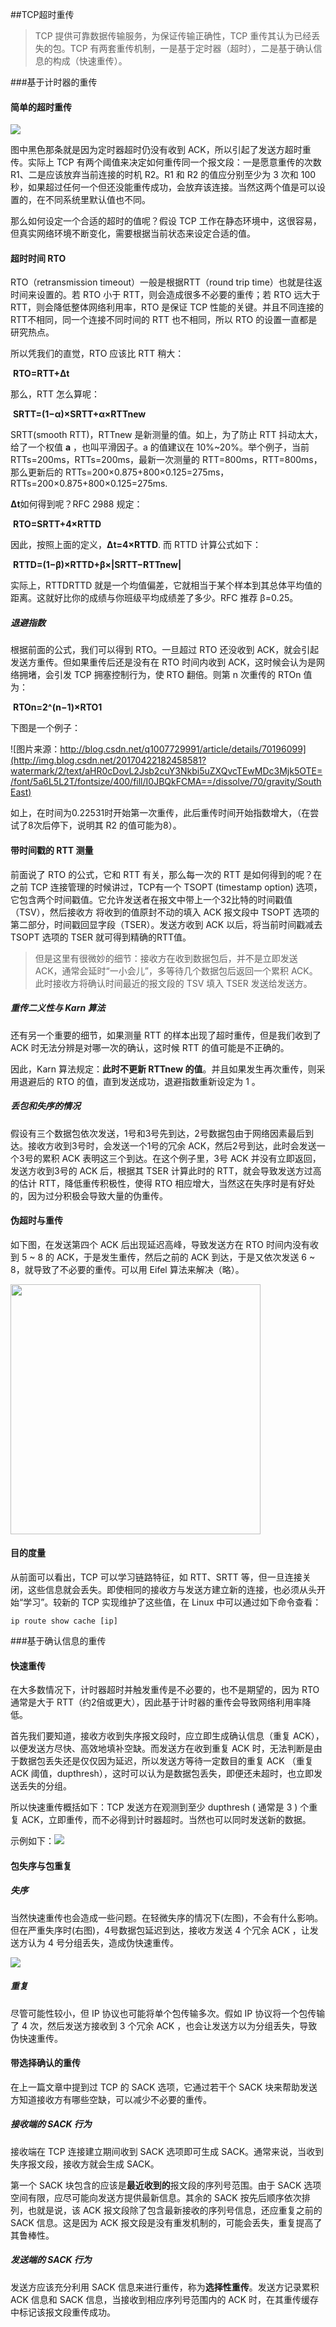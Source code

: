 ##TCP超时重传

> TCP 提供可靠数据传输服务，为保证传输正确性，TCP 重传其认为已经丢失的包。TCP 有两套重传机制，一是基于定时器（超时），二是基于确认信息的构成（快速重传）。

###基于计时器的重传

#### 简单的超时重传

![](http://image.littlechao.top/20180315023638000003.jpg)

图中黑色那条就是因为定时器超时仍没有收到 ACK，所以引起了发送方超时重传。实际上 TCP 有两个阈值来决定如何重传同一个报文段：一是愿意重传的次数 R1、二是应该放弃当前连接的时机 R2。R1 和 R2 的值应分别至少为 3 次和 100 秒，如果超过任何一个但还没能重传成功，会放弃该连接。当然这两个值是可以设置的，在不同系统里默认值也不同。

那么如何设定一个合适的超时的值呢？假设 TCP 工作在静态环境中，这很容易，但真实网络环境不断变化，需要根据当前状态来设定合适的值。

#### 超时时间 RTO

RTO（retransmission timeout）一般是根据RTT（round trip time）也就是往返时间来设置的。若 RTO 小于   RTT，则会造成很多不必要的重传；若 RTO 远大于 RTT，则会降低整体网络利用率，RTO 是保证 TCP 性能的关键。并且不同连接的RTT不相同，同一个连接不同时间的 RTT 也不相同，所以 RTO 的设置一直都是研究热点。

所以凭我们的直觉，RTO 应该比 RTT 稍大：

​									**RTO=RTT+Δt**

那么，RTT 怎么算呢：

​							**SRTT=(1−α)×SRTT+α×RTTnew**

SRTT(smooth RTT)，RTTnew 是新测量的值。如上，为了防止 RTT 抖动太大，给了一个权值 **a** ，也叫平滑因子。a 的值建议在 10%~20%。举个例子，当前 RTTs=200ms，RTTs=200ms，最新一次测量的 RTT=800ms，RTT=800ms，那么更新后的 RTTs=200×0.875+800×0.125=275ms，RTTs=200×0.875+800×0.125=275ms.



**Δt**如何得到呢？RFC 2988 规定：

​								**RTO=SRTT+4×RTTD**

因此，按照上面的定义，**Δt=4×RTTD**. 而 RTTD 计算公式如下：

​							**RTTD=(1−β)×RTTD+β×|SRTT−RTTnew|**

实际上，RTTDRTTD 就是一个均值偏差，它就相当于某个样本到其总体平均值的距离。这就好比你的成绩与你班级平均成绩差了多少。RFC 推荐 β=0.25。

##### 退避指数

根据前面的公式，我们可以得到 RTO。一旦超过 RTO 还没收到 ACK，就会引起发送方重传。但如果重传后还是没有在 RTO 时间内收到 ACK，这时候会认为是网络拥堵，会引发 TCP 拥塞控制行为，使 RTO 翻倍。则第 n 次重传的 RTOn 值为：

​								**RTOn=2^(n−1)×RTO1**

下图是一个例子：

![图片来源：http://blog.csdn.net/q1007729991/article/details/70196099](http://img.blog.csdn.net/20170422182458581?watermark/2/text/aHR0cDovL2Jsb2cuY3Nkbi5uZXQvcTEwMDc3Mjk5OTE=/font/5a6L5L2T/fontsize/400/fill/I0JBQkFCMA==/dissolve/70/gravity/SouthEast)

如上，在时间为0.22531时开始第一次重传，此后重传时间开始指数增大，（在尝试了8次后停下，说明其 R2 的值可能为8）。

#### 带时间戳的 RTT 测量

前面说了 RTO 的公式，它和 RTT 有关，那么每一次的 RTT 是如何得到的呢？在之前 TCP 连接管理的时候讲过，TCP有一个 TSOPT (timestamp option) 选项，它包含两个时间戳值。它允许发送者在报文中带上一个32比特的时间戳值（TSV），然后接收方 将收到的值原封不动的填入 ACK 报文段中 TSOPT 选项的第二部分，时间戳回显字段（TSER）。发送方收到 ACK 以后，将当前时间戳减去 TSOPT 选项的 TSER 就可得到精确的RTT值。

> 但是这里有很微妙的细节：接收方在收到数据包后，并不是立即发送 ACK，通常会延时“一小会儿”，多等待几个数据包后返回一个累积 ACK。此时接收方将确认时间最近的报文段的 TSV 填入 TSER 发送给发送方。

##### 重传二义性与 Karn 算法

还有另一个重要的细节，如果测量 RTT 的样本出现了超时重传，但是我们收到了 ACK 时无法分辨是对哪一次的确认，这时候 RTT 的值可能是不正确的。

因此，Karn 算法规定：**此时不更新 RTTnew 的值**。并且如果发生再次重传，则采用退避后的 RTO 的值，直到发送成功，退避指数重新设定为 1 。

##### 丢包和失序的情况

假设有三个数据包依次发送，1号和3号先到达，2号数据包由于网络因素最后到达。接收方收到3号时，会发送一个1号的冗余 ACK，然后2号到达，此时会发送一个3号的累积 ACK 表明这三个到达。在这个例子里，3号 ACK 并没有立即返回，发送方收到3号的 ACK 后，根据其 TSER 计算此时的 RTT，就会导致发送方过高的估计 RTT，降低重传积极性，使得 RTO 相应增大，当然这在失序时是有好处的，因为过分积极会导致大量的伪重传。

#### 伪超时与重传

如下图，在发送第四个 ACK 后出现延迟高峰，导致发送方在 RTO 时间内没有收到 5 ~ 8 的 ACK，于是发生重传，然后之前的 ACK 到达，于是又依次发送 6 ~ 8，就导致了不必要的重传。可以用 Eifel 算法来解决（略）。

<img src="http://image.littlechao.top/20180315075511000005.jpg" style="height:400px">

#### 目的度量

从前面可以看出，TCP 可以学习链路特征，如 RTT、SRTT 等，但一旦连接关闭，这些信息就会丢失。即使相同的接收方与发送方建立新的连接，也必须从头开始“学习”。较新的 TCP 实现维护了这些值，在 Linux 中可以通过如下命令查看：

```Shell
ip route show cache [ip]
```

###基于确认信息的重传

####  快速重传

在大多数情况下，计时器超时并触发重传是不必要的，也不是期望的，因为 RTO 通常是大于 RTT（约2倍或更大），因此基于计时器的重传会导致网络利用率降低。

首先我们要知道，接收方收到失序报文段时，应立即生成确认信息（重复 ACK），以便发送方尽快、高效地填补空缺。而发送方在收到重复 ACK 时，无法判断是由于数据包丢失还是仅仅因为延迟，所以发送方等待一定数目的重复 ACK （重复 ACK 阈值，dupthresh），这时可以认为是数据包丢失，即便还未超时，也立即发送丢失的分组。

所以快速重传概括如下：TCP 发送方在观测到至少 dupthresh ( 通常是 3 ) 个重复 ACK，立即重传，而不必得到计时器超时。当然也可以同时发送新的数据。

示例如下：![](http://image.littlechao.top/20180315024222000004.jpg)

#### 包失序与包重复

##### 失序

当然快速重传也会造成一些问题。在轻微失序的情况下(左图)，不会有什么影响。但在严重失序时(右图)，4号数据包延迟到达，接收方发送 4 个冗余 ACK ，让发送方认为 4 号分组丢失，造成伪快速重传。

![](http://image.littlechao.top/20180315092324000007.jpg)

##### 重复

尽管可能性较小，但 IP 协议也可能将单个包传输多次。假如 IP 协议将一个包传输了 4 次，然后发送方接收到 3 个冗余 ACK ，也会让发送方以为分组丢失，导致伪快速重传。

#### 带选择确认的重传

在上一篇文章中提到过 TCP 的 SACK 选项，它通过若干个 SACK 块来帮助发送方知道接收方有哪些空缺，可以减少不必要的重传。

##### 接收端的 SACK 行为

接收端在 TCP 连接建立期间收到 SACK 选项即可生成 SACK。通常来说，当收到失序报文段，接收方就会生成 SACK。

第一个 SACK 块包含的应该是**最近收到的**报文段的序列号范围。由于 SACK 选项空间有限，应尽可能向发送方提供最新信息。其余的 SACK 按先后顺序依次排列，也就是说，该 ACK 报文段除了包含最新接收的序列号信息，还应重复之前的 SACK 信息。这是因为 ACK 报文段是没有重发机制的，可能会丢失，重复提高了其鲁棒性。

##### 发送端的 SACK 行为

发送方应该充分利用 SACK 信息来进行重传，称为**选择性重传**。发送方记录累积 ACK 信息和 SACK 信息，当接收到相应序列号范围内的 ACK 时，在其重传缓存中标记该报文段重传成功。



